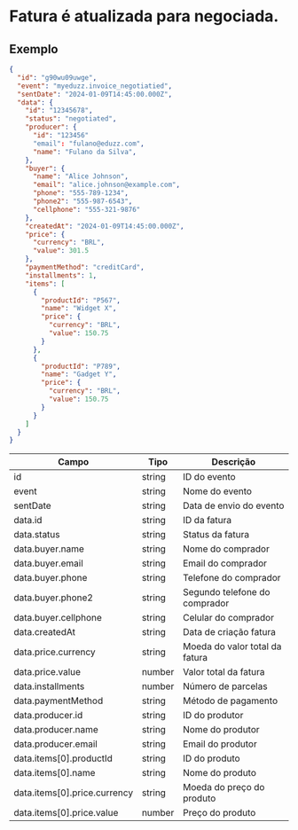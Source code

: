 # Fatura é atualizada para negociada.

## Exemplo

```json
{
  "id": "g90wu09uwge",
  "event": "myeduzz.invoice_negotiatied",
  "sentDate": "2024-01-09T14:45:00.000Z",
  "data": {
    "id": "12345678",
    "status": "negotiated",
    "producer": {
      "id": "123456"
      "email": "fulano@eduzz.com",
      "name": "Fulano da Silva",
    },
    "buyer": {
      "name": "Alice Johnson",
      "email": "alice.johnson@example.com",
      "phone": "555-789-1234",
      "phone2": "555-987-6543",
      "cellphone": "555-321-9876"
    },
    "createdAt": "2024-01-09T14:45:00.000Z",
    "price": {
      "currency": "BRL",
      "value": 301.5
    },
    "paymentMethod": "creditCard",
    "installments": 1,
    "items": [
      {
        "productId": "P567",
        "name": "Widget X",
        "price": {
          "currency": "BRL",
          "value": 150.75
        }
      },
      {
        "productId": "P789",
        "name": "Gadget Y",
        "price": {
          "currency": "BRL",
          "value": 150.75
        }
      }
    ]
  }
}
```

| Campo                                   | Tipo   | Descrição                               |
| --------------------------------------- | ------ | --------------------------------------- |
| id                                      | string | ID do evento                            |
| event                                   | string | Nome do evento                          |
| sentDate                                | string | Data de envio do evento                 |
| data.id                                 | string | ID da fatura                            |
| data.status                             | string | Status da fatura                        |
| data.buyer.name                         | string | Nome do comprador                       |
| data.buyer.email                        | string | Email do comprador                      |
| data.buyer.phone                        | string | Telefone do comprador                   |
| data.buyer.phone2                       | string | Segundo telefone do comprador           |
| data.buyer.cellphone                    | string | Celular do comprador                    |
| data.createdAt                          | string | Data de criação fatura                  |
| data.price.currency                     | string | Moeda do valor total da fatura          |
| data.price.value                        | number | Valor total da fatura                   |
| data.installments                       | number | Número de parcelas                      |
| data.paymentMethod                      | string | Método de pagamento                     |
| data.producer.id                        | string | ID do produtor                          |
| data.producer.name                      | string | Nome do produtor                        |
| data.producer.email                     | string | Email do produtor                       |
| data.items[0].productId                 | string | ID do produto                           |
| data.items[0].name                      | string | Nome do produto                         |
| data.items[0].price.currency            | string | Moeda do preço do produto               |
| data.items[0].price.value               | number | Preço do produto                        |
